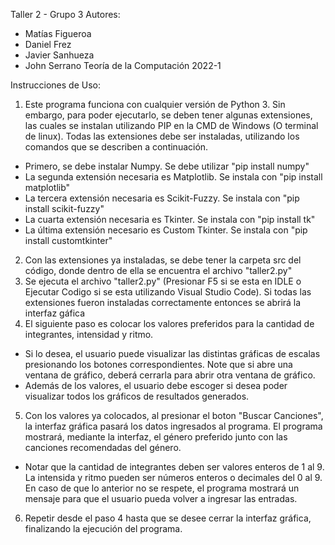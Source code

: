 Taller 2 - Grupo 3
Autores: 
* Matías Figueroa
* Daniel Frez 
* Javier Sanhueza
* John Serrano
Teoría de la Computación 2022-1

Instrucciones de Uso:
1. Este programa funciona con cualquier versión de Python 3. Sin embargo, para poder ejecutarlo, se 
deben tener algunas  extensiones, las cuales se instalan utilizando PIP en la CMD de Windows (O terminal 
de linux). Todas las extensiones debe ser instaladas, utilizando los comandos que se describen a continuación.
* Primero, se debe instalar Numpy. Se debe utilizar "pip install numpy"
* La segunda extensión necesaria es Matplotlib. Se instala con "pip install matplotlib"
* La tercera extensión necesaria es Scikit-Fuzzy. Se instala con "pip install scikit-fuzzy"
* La cuarta extensión necesaria es Tkinter. Se instala con "pip install tk"
* La última extensión necesario es Custom Tkinter. Se instala con "pip install customtkinter"
2. Con las extensiones ya instaladas, se debe tener la carpeta src del código, donde dentro de ella se
encuentra el archivo "taller2.py"
3. Se ejecuta el archivo "taller2.py" (Presionar F5 si se esta en IDLE o Ejecutar Codigo si se esta utilizando
Visual Studio Code). Si todas las extensiones fueron instaladas correctamente entonces se abrirá la 
interfaz gáfica
4. El siguiente paso es colocar los valores preferidos para la cantidad de integrantes, intensidad y ritmo.
* Si lo desea, el usuario puede visualizar las distintas gráficas de escalas presionando los botones
correspondientes. Note que si abre una ventana de gráfico, deberá cerrarla para abrir otra ventana de gráfico.
* Además de los valores, el usuario debe escoger si desea poder visualizar todos los gráficos de resultados
generados.
5. Con los valores ya colocados, al presionar el boton "Buscar Canciones", la interfaz gráfica pasará los datos
ingresados al programa. El programa mostrará, mediante la interfaz, el género preferido junto con las 
canciones recomendadas del género. 
* Notar que la cantidad de integrantes deben ser valores enteros de 1 al 9. La intensida y ritmo pueden
ser números enteros o decimales del 0 al 9. En caso de que lo anterior no se respete, el programa mostrará 
un mensaje para que el usuario pueda volver a ingresar las entradas.
6. Repetir desde el paso 4 hasta que se desee cerrar la interfaz gráfica, finalizando la ejecución 
del programa.
